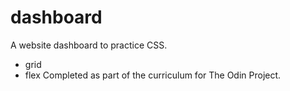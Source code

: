 # dashboard
A website dashboard to practice CSS. 
- grid 
- flex
Completed as part of the curriculum for The Odin Project.
